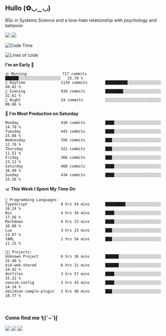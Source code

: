 <h2>Hullo (✿◡‿◡)</h2>

BSc in Systems Science and a love-hate relationship with psychology and behavior

<img src="https://github-readme-activity-graph.vercel.app/graph?username=hedonicadapter&theme=high-contrast"/>
<img src="https://github-readme-stats-git-masterrstaa-rickstaa.vercel.app/api?username=hedonicadapter&theme=highcontrast"/>

<!--START_SECTION:waka-->
![Code Time](http://img.shields.io/badge/Code%20Time-1%2C891%20hrs%2055%20mins-blue)

![Lines of code](https://img.shields.io/badge/From%20Hello%20World%20I%27ve%20Written-6.5%20million%20lines%20of%20code-blue)

**I'm an Early 🐤** 

```text
🌞 Morning                717 commits         ██████░░░░░░░░░░░░░░░░░░░   25.70 % 
🌆 Daytime                1139 commits        ██████████░░░░░░░░░░░░░░░   40.82 % 
🌃 Evening                910 commits         ████████░░░░░░░░░░░░░░░░░   32.62 % 
🌙 Night                  24 commits          ░░░░░░░░░░░░░░░░░░░░░░░░░   00.86 % 
```
📅 **I'm Most Productive on Saturday** 

```text
Monday                   410 commits         ████░░░░░░░░░░░░░░░░░░░░░   14.70 % 
Tuesday                  443 commits         ████░░░░░░░░░░░░░░░░░░░░░   15.88 % 
Wednesday                356 commits         ███░░░░░░░░░░░░░░░░░░░░░░   12.76 % 
Thursday                 321 commits         ███░░░░░░░░░░░░░░░░░░░░░░   11.51 % 
Friday                   366 commits         ███░░░░░░░░░░░░░░░░░░░░░░   13.12 % 
Saturday                 460 commits         ████░░░░░░░░░░░░░░░░░░░░░   16.49 % 
Sunday                   434 commits         ████░░░░░░░░░░░░░░░░░░░░░   15.56 % 
```


📊 **This Week I Spent My Time On** 

```text
💬 Programming Languages: 
TypeScript               8 hrs 54 mins       █████████░░░░░░░░░░░░░░░░   34.24 % 
Nix                      4 hrs 34 mins       ████░░░░░░░░░░░░░░░░░░░░░   17.56 % 
Markdown                 4 hrs 23 mins       ████░░░░░░░░░░░░░░░░░░░░░   16.88 % 
Lua                      3 hrs 23 mins       ███░░░░░░░░░░░░░░░░░░░░░░   13.07 % 
YAML                     2 hrs 54 mins       ███░░░░░░░░░░░░░░░░░░░░░░   11.15 % 

🐱‍💻 Projects: 
Unknown Project          6 hrs 36 mins       ██████░░░░░░░░░░░░░░░░░░░   25.40 % 
eid-web-shared           6 hrs 21 mins       ██████░░░░░░░░░░░░░░░░░░░   24.42 % 
dotfiles                 3 hrs 57 mins       ████░░░░░░░░░░░░░░░░░░░░░   15.22 % 
neovim-config            3 hrs 43 mins       ████░░░░░░░░░░░░░░░░░░░░░   14.34 % 
obsidian-sample-plugin   2 hrs 48 mins       ███░░░░░░░░░░░░░░░░░░░░░░   10.77 % 
```


<!--END_SECTION:waka-->

<br/>
<h3>Come find me ƪ(˘⌣˘)ʃ </h3>

<a href="https://hedonicadapter.com/"><img src="https://img.shields.io/badge/-Portfolio-3423A6?style=flat-square&logo=Google-Chrome&logoColor=white"/></a>
<a href="www.linkedin.com/in/sam-herman"><img src="https://img.shields.io/badge/-Sam%20Herman-0077B5?style=flat-square&logo=Linkedin&logoColor=white"/></a>
<a href="mailto:mailservice.samherman@gmail.com"><img src="https://img.shields.io/badge/-mailservice.samherman@gmail.com-D14836?style=flat-square&logo=Gmail&logoColor=white"/></a>

<!--
**cdthomp1/cdthomp1** is a ✨ _special_ ✨ repository because its `README.md` (this file) appears on your GitHub profile.


----
Credit: [cdthomp1](https://github.com/cdthomp1)

Last Edited on: 19/11/2020
